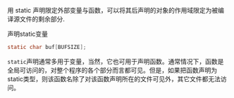 用 static 声明限定外部变量与函数，可以将其后声明的对象的作用域限定为被编译源文件的剩余部分.

声明static变量
```c
static char buf[BUFSIZE];
```

`static`声明通常多用于变量，当然，它也可用于声明函数。通常情况下，函数是全局可访问的，对整个程序的各个部分而言都可见。但是，如果把函数声明为static类型，则该函数名除了对该函数声明所在的文件可见外，其它文件都无法访问。